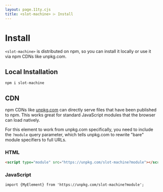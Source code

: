 ```yaml
---
layout: page.11ty.cjs
title: <slot-machine> ⌲ Install
---
```


# Install

`<slot-machine>` is distributed on npm, so you can install it locally or use it via npm CDNs like unpkg.com.

## Local Installation

```bash
npm i slot-machine
```

## CDN

npm CDNs like [unpkg.com]() can directly serve files that have been published to npm. This works great for standard JavaScript modules that the browser can load natively.

For this element to work from unpkg.com specifically, you need to include the `?module` query parameter, which tells unpkg.com to rewrite "bare" module specifiers to full URLs.

### HTML

```html
<script type="module" src="https://unpkg.com/slot-machine?module"></script>
```

### JavaScript

```html
import {MyElement} from 'https://unpkg.com/slot-machine?module';
```

